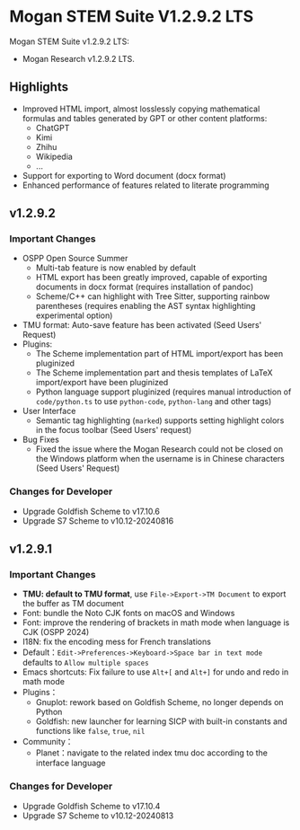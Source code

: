 # Mogan STEM Suite V1.2.9.2 LTS
Mogan STEM Suite v1.2.9.2 LTS:
+ Mogan Research v1.2.9.2 LTS.

## Highlights
+ Improved HTML import, almost losslessly copying mathematical formulas and tables generated by GPT or other content platforms:
  + ChatGPT
  + Kimi
  + Zhihu
  + Wikipedia
  + ...
+ Support for exporting to Word document (docx format)
+ Enhanced performance of features related to literate programming

## v1.2.9.2
### Important Changes
+ OSPP Open Source Summer
  + Multi-tab feature is now enabled by default
  + HTML export has been greatly improved, capable of exporting documents in docx format (requires installation of pandoc)
  + Scheme/C++ can highlight with Tree Sitter, supporting rainbow parentheses (requires enabling the AST syntax highlighting experimental option)
+ TMU format: Auto-save feature has been activated (Seed Users' Request)
+ Plugins:
  + The Scheme implementation part of HTML import/export has been pluginized
  + The Scheme implementation part and thesis templates of LaTeX import/export have been pluginized
  + Python language support pluginized (requires manual introduction of `code/python.ts` to use `python-code`, `python-lang` and other tags)
+ User Interface
  - Semantic tag highlighting (`marked`) supports setting highlight colors in the focus toolbar (Seed Users' request)
+ Bug Fixes
  - Fixed the issue where the Mogan Research could not be closed on the Windows platform when the username is in Chinese characters (Seed Users' Request)

### Changes for Developer
+ Upgrade Goldfish Scheme to v17.10.6
+ Upgrade S7 Scheme to v10.12-20240816

## v1.2.9.1
### Important Changes
+ **TMU: default to TMU format**, use `File->Export->TM Document` to export the buffer as TM document
+ Font: bundle the Noto CJK fonts on macOS and Windows
+ Font: improve the rendering of brackets in math mode when language is CJK (OSPP 2024)
+ I18N: fix the encoding mess for French translations
+ Default：`Edit->Preferences->Keyboard->Space bar in text mode` defaults to `Allow multiple spaces`
+ Emacs shortcuts: Fix failure to use `Alt+[` and `Alt+]` for undo and redo in math mode
+ Plugins：
  - Gnuplot: rework based on Goldfish Scheme, no longer depends on Python
  - Goldfish: new launcher for learning SICP with built-in constants and functions like `false`, `true`, `nil`
+ Community：
  - Planet：navigate to the related index tmu doc according to the interface language


### Changes for Developer
+ Upgrade Goldfish Scheme to v17.10.4
+ Upgrade S7 Scheme to v10.12-20240813

